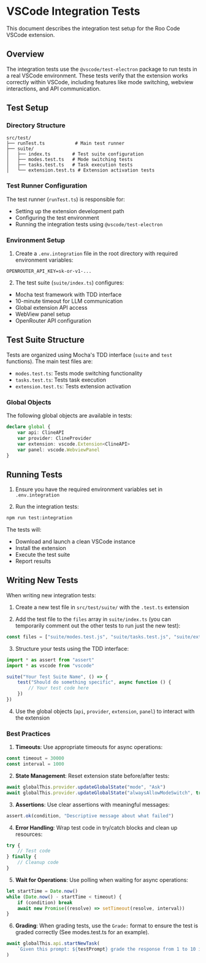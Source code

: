 # VSCode Integration Tests

This document describes the integration test setup for the Roo Code VSCode extension.

## Overview

The integration tests use the `@vscode/test-electron` package to run tests in a real VSCode environment. These tests verify that the extension works correctly within VSCode, including features like mode switching, webview interactions, and API communication.

## Test Setup

### Directory Structure

```
src/test/
├── runTest.ts           # Main test runner
├── suite/
│   ├── index.ts        # Test suite configuration
│   ├── modes.test.ts   # Mode switching tests
│   ├── tasks.test.ts   # Task execution tests
│   └── extension.test.ts # Extension activation tests
```

### Test Runner Configuration

The test runner (`runTest.ts`) is responsible for:

- Setting up the extension development path
- Configuring the test environment
- Running the integration tests using `@vscode/test-electron`

### Environment Setup

1. Create a `.env.integration` file in the root directory with required environment variables:

```
OPENROUTER_API_KEY=sk-or-v1-...
```

2. The test suite (`suite/index.ts`) configures:

- Mocha test framework with TDD interface
- 10-minute timeout for LLM communication
- Global extension API access
- WebView panel setup
- OpenRouter API configuration

## Test Suite Structure

Tests are organized using Mocha's TDD interface (`suite` and `test` functions). The main test files are:

- `modes.test.ts`: Tests mode switching functionality
- `tasks.test.ts`: Tests task execution
- `extension.test.ts`: Tests extension activation

### Global Objects

The following global objects are available in tests:

```typescript
declare global {
	var api: ClineAPI
	var provider: ClineProvider
	var extension: vscode.Extension<ClineAPI>
	var panel: vscode.WebviewPanel
}
```

## Running Tests

1. Ensure you have the required environment variables set in `.env.integration`

2. Run the integration tests:

```bash
npm run test:integration
```

The tests will:

- Download and launch a clean VSCode instance
- Install the extension
- Execute the test suite
- Report results

## Writing New Tests

When writing new integration tests:

1. Create a new test file in `src/test/suite/` with the `.test.ts` extension

2. Add the test file to the `files` array in `suite/index.ts` (you can temporarily comment out the other tests to run just the new test):

```typescript
const files = ["suite/modes.test.js", "suite/tasks.test.js", "suite/extension.test.js", "suite/your-new-test.test.js"]
```

3. Structure your tests using the TDD interface:

```typescript
import * as assert from "assert"
import * as vscode from "vscode"

suite("Your Test Suite Name", () => {
	test("Should do something specific", async function () {
		// Your test code here
	})
})
```

4. Use the global objects (`api`, `provider`, `extension`, `panel`) to interact with the extension

### Best Practices

1. **Timeouts**: Use appropriate timeouts for async operations:

```typescript
const timeout = 30000
const interval = 1000
```

2. **State Management**: Reset extension state before/after tests:

```typescript
await globalThis.provider.updateGlobalState("mode", "Ask")
await globalThis.provider.updateGlobalState("alwaysAllowModeSwitch", true)
```

3. **Assertions**: Use clear assertions with meaningful messages:

```typescript
assert.ok(condition, "Descriptive message about what failed")
```

4. **Error Handling**: Wrap test code in try/catch blocks and clean up resources:

```typescript
try {
	// Test code
} finally {
	// Cleanup code
}
```

5. **Wait for Operations**: Use polling when waiting for async operations:

```typescript
let startTime = Date.now()
while (Date.now() - startTime < timeout) {
	if (condition) break
	await new Promise((resolve) => setTimeout(resolve, interval))
}
```

6. **Grading**: When grading tests, use the `Grade:` format to ensure the test is graded correctly (See modes.test.ts for an example).

```typescript
await globalThis.api.startNewTask(
	`Given this prompt: ${testPrompt} grade the response from 1 to 10 in the format of "Grade: (1-10)": ${output} \n Be sure to say 'I AM DONE GRADING' after the task is complete`,
)
```
